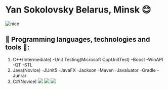 # __Yan Sokolovsky__ Belarus, Minsk :blush:
![nice](https://user-images.githubusercontent.com/74038190/229223156-0cbdaba9-3128-4d8e-8719-b6b4cf741b67.gif)

## 🔨 Programming languages, technologies and tools 🔧:
1. C++(Intermediate)
   -Unit Testing(Microsoft CppUnitTest)
   -Boost
   -WinAPI
   -QT
   -STL
2. Java(Novice)
   -JUnit5
   -JavaFX
   -Jackson
   -Maven
   -Javaluator
   -Gradle
   -Junrar
4. C#(Novice)
![](https://user-images.githubusercontent.com/74038190/212257468-1e9a91f1-b626-4baa-b15d-5c385dfa7ed2.gif) ![](https://user-images.githubusercontent.com/74038190/212281775-b468df30-4edc-4bf8-a4ee-f52e1aaddc86.gif) ![](https://user-images.githubusercontent.com/74038190/212257465-7ce8d493-cac5-494e-982a-5a9deb852c4b.gif) ![]() ![]() ![]() ![]() ![]() ![]() ![]() ![]()
